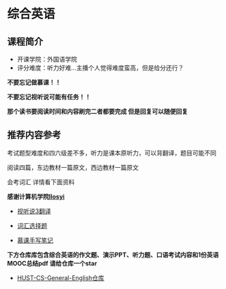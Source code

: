 # 综合英语

## 课程简介

- 开课学院：外国语学院
- 评分难度：听力好难...主播个人觉得难度蛮高，但是给分还行？

**不要忘记做慕课！！** 

**不要忘记视听说可能有任务！！**

**那个读书要阅读时间和内容刷完二者都要完成 但是回复可以随便回复**

## 推荐内容参考


考试题型难度和四六级差不多，听力是课本原听力，可以背翻译，题目可能不同

阅读四篇，东边教材一篇原文，西边教材一篇原文

会考词汇 详情看下面资料

**感谢计算机学院[Ilosyi](https://github.com/Ilosyi)**

- [视听说3翻译](https://github.com/Ilosyi/Hust-CS-Learning-Library/blob/main/IA%20%E7%BB%BC%E5%90%88%E8%8B%B1%E8%AF%AD(%E4%B8%80)/%E8%A7%86%E5%90%AC%E8%AF%B4%E6%95%99%E7%A8%8B3%E5%90%AC%E5%8A%9B%E7%BF%BB%E8%AF%91.docx)

- [词汇选择题](https://github.com/Ilosyi/Hust-CS-Learning-Library/blob/main/IA%20%E7%BB%BC%E5%90%88%E8%8B%B1%E8%AF%AD(%E4%B8%80)/mooc%E5%A4%A7%E5%AD%A6%E8%8B%B1%E8%AF%AD%E8%AF%8D%E6%B1%87%E6%A3%80%E6%B5%8B%EF%BC%88%E4%BF%AE%E8%AE%A2%E7%89%88%EF%BC%89_20230530131140.pdf)

- [慕课手写笔记](https://github.com/YuhangChen1/HUSR-CS-Learning/blob/master/%E6%80%9D%E6%94%BF%E8%AF%BE%E7%A4%BE%E4%BC%9A%E5%AE%9E%E8%B7%B5/%E9%99%84%E4%BB%B65%EF%BC%9A%E8%8C%83%E6%96%87%EF%BC%882%EF%BC%89(1).doc)


**下方仓库库包含综合英语的作文题、演示PPT、听力题、口语考试内容和1份英语MOOC总结pdf 请给仓库一个star**
- [HUST-CS-General-English仓库](https://github.com/fly-lovest/HUST-CS-General-English)